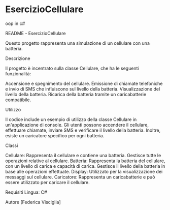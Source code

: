 # EsercizioCellulare
oop in c#


README - EsercizioCellulare

Questo progetto rappresenta una simulazione di un cellulare con una batteria. 

Descrizione

Il progetto è incentrato sulla classe Cellulare, che ha le seguenti funzionalità:

Accensione e spegnimento del cellulare.
Emissione di chiamate telefoniche e invio di SMS che influiscono sul livello della batteria.
Visualizzazione del livello della batteria.
Ricarica della batteria tramite un caricabatterie compatibile.

Utilizzo

Il codice include un esempio di utilizzo della classe Cellulare in un'applicazione di console. 
Gli utenti possono accendere il cellulare, effettuare chiamate, inviare SMS e verificare il livello della batteria. 
Inoltre, esiste un caricatore specifico per ogni batteria.

Classi

Cellulare: Rappresenta il cellulare e contiene una batteria. Gestisce tutte le operazioni relative al cellulare.
Batteria: Rappresenta la batteria del cellulare, con un livello di carica e capacità di carica. Gestisce il livello della batteria in base alle operazioni effettuate.
Display: Utilizzato per la visualizzazione dei messaggi sul cellulare.
Caricatore: Rappresenta un caricabatterie e può essere utilizzato per caricare il cellulare.


Requisiti
Lingua: C#

Autore
[Federica Visciglia]
